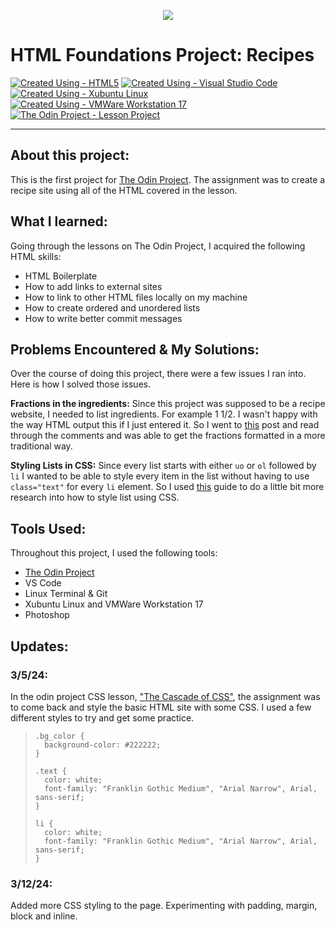 <p align="center"><img src="https://i.imgur.com/Dc42B1a.png"></p>

# HTML Foundations Project: Recipes

[![Created Using - HTML5](https://img.shields.io/badge/Created_Using-HTML5-E34F26?logo=html5&logoColor=ffffff)](https://) [![Created Using - Visual Studio Code](https://img.shields.io/badge/Created_Using-Visual_Studio_Code-007ACC?logo=visual+studio+code&logoColor=ffffff)](https://) [![Created Using - Xubuntu Linux](https://img.shields.io/badge/Created_Using-Xubuntu_Linux-FCC624?logo=Linux&logoColor=ffffff)](https://https://www.theodinproject.com/)
[![Created Using - VMWare Workstation 17](https://img.shields.io/badge/Created_Using-VMWare-607078?logo=vmware&logoColor=ffffff)](https://https://www.theodinproject.com/) [![The Odin Project  - Lesson Project](https://img.shields.io/badge/The_Odin_Project_-Lesson_Project-A9792B?logo=The+Odin+Project&logoColor=ffffff)](https://https://www.theodinproject.com/)

---

## About this project:

This is the first project for [The Odin Project](https://www.theodinproject.ccom). The assignment was to create a recipe site using all of the HTML covered in the lesson.

## What I learned:

Going through the lessons on The Odin Project, I acquired the following HTML skills:

- HTML Boilerplate
- How to add links to external sites
- How to link to other HTML files locally on my machine
- How to create ordered and unordered lists
- How to write better commit messages

## Problems Encountered & My Solutions:

Over the course of doing this project, there were a few issues I ran into. Here is how I solved those issues.

**Fractions in the ingredients:** Since this project was supposed to be a recipe website, I needed to list ingredients. For example 1 1/2. I wasn't happy with the way HTML output this if I just entered it. So I went to [this](https://stackoverflow.com/questions/7525977/how-to-write-fraction-value-using-html) post and read through the comments and was able to get the fractions formatted in a more traditional way.

**Styling Lists in CSS:** Since every list starts with either `uo` or `ol` followed by `li` I wanted to be able to style every item in the list without having to use `class="text"` for every `li` element. So I used [this](https://www.w3schools.com/css/css_list.asp) guide to do a little bit more research into how to style list using CSS.

## Tools Used:

Throughout this project, I used the following tools:

- [The Odin Project](https://www.theodinproject.com)
- VS Code
- Linux Terminal & Git
- Xubuntu Linux and VMWare Workstation 17
- Photoshop

## Updates:

### 3/5/24:

In the odin project CSS lesson, ["The Cascade of CSS"](https://www.theodinproject.com/lessons/foundations-the-cascade), the assignment was to come back and style the basic HTML site with some CSS. I used a few different styles to try and get some practice.

> ```lang-CSS
> .bg_color {
> 	background-color: #222222;
> }
>
> .text {
> 	color: white;
> 	font-family: "Franklin Gothic Medium", "Arial Narrow", Arial, sans-serif;
> }
>
> li {
> 	color: white;
> 	font-family: "Franklin Gothic Medium", "Arial Narrow", Arial, sans-serif;
> }
> ```

### 3/12/24:

Added more CSS styling to the page. Experimenting with padding, margin, block and inline.
